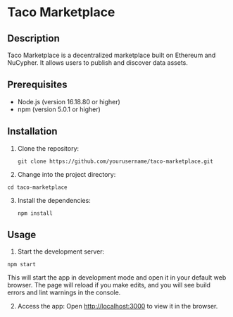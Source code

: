 # Taco Marketplace

## Description

Taco Marketplace is a decentralized marketplace built on Ethereum and NuCypher. It allows users to publish and discover data assets.

## Prerequisites

- Node.js (version  16.18.80 or higher)
- npm (version  5.0.1 or higher)

## Installation

1. Clone the repository:
    ```
   git clone https://github.com/yourusername/taco-marketplace.git
   ```
2. Change into the project directory: 
```
cd taco-marketplace
```
3. Install the dependencies:
   ```
   npm install
   ```
## Usage

1. Start the development server:

```
npm start
```
   This will start the app in development mode and open it in your default web browser. The page will reload if you make edits, and you will see build errors and lint warnings in the console.

2. Access the app:
   Open [http://localhost:3000](http://localhost:3000) to view it in the browser.
